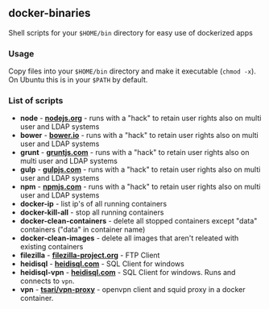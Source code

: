 ## docker-binaries
Shell scripts for your ```$HOME/bin``` directory for easy use of dockerized apps

### Usage
Copy files into your ```$HOME/bin``` directory and make it executable (```chmod -x```). On Ubuntu this is in your ```$PATH``` by default.

### List of scripts

- **node**   - [**nodejs.org**](https://nodejs.org/en/) - runs with a "hack" to retain user rights also on multi user and LDAP systems
- **bower**  - [**bower.io**](http://bower.io)          - runs with a "hack" to retain user rights also on multi user and LDAP systems
- **grunt**  - [**gruntjs.com**](http://gruntjs.com/)   - runs with a "hack" to retain user rights also on multi user and LDAP systems
- **gulp**   - [**gulpjs.com**](http://gulpjs.com/)     - runs with a "hack" to retain user rights also on multi user and LDAP systems
- **npm**    - [**npmjs.com**](https://www.npmjs.com/)  - runs with a "hack" to retain user rights also on multi user and LDAP systems
- **docker-ip** - list ip's of all running containers
- **docker-kill-all** - stop all running containers
- **docker-clean-containers** - delete all stopped containers except "data" containers ("data" in container name)
- **docker-clean-images** - delete all images that aren't releated with existing containers
- **filezilla** - [**filezilla-project.org**](https://filezilla-project.org/) - FTP Client
- **heidisql** - [**heidisql.com**](http://www.heidisql.com/) - SQL Client for windows
- **heidisql-vpn** - [**heidisql.com**](http://www.heidisql.com/) - SQL Client for windows. Runs and connects to ```vpn```.
- **vpn** - [**tsari/vpn-proxy**](https://github.com/tsari/vpn-proxy) - openvpn client and squid proxy in a docker container.






